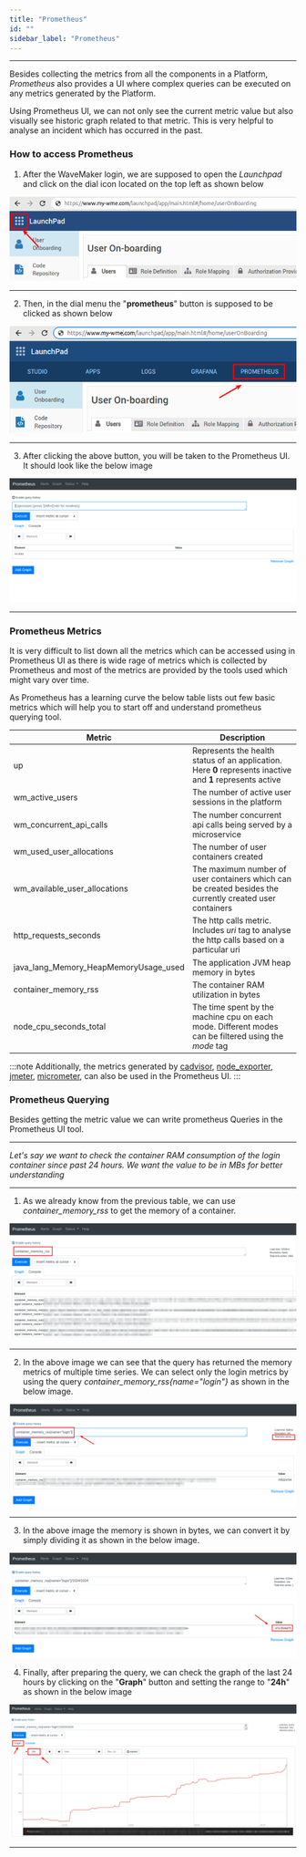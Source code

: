 ```yaml
---
title: "Prometheus"
id: ""
sidebar_label: "Prometheus"
---
```

---

Besides collecting the metrics from all the components in a Platform, *Prometheus* also provides a UI where complex queries can be executed on any metrics
 generated by the Platform.
 
Using Prometheus UI, we can not only see the current metric value but also visually see historic graph related to that metric. This is very helpful to
 analyse an incident which has occurred in the past.

### How to access Prometheus

1) After the WaveMaker login, we are supposed to open the *Launchpad* and click on the dial icon located on the top left as shown below

![Launchpad Dial Click](/learn/assets/wme-setup/wme-observability/kibana/launchpad-dial-open.png)

---

2) Then, in the dial menu the "**prometheus**" button is supposed to be clicked as shown below

![Launchpad Prometheus Click](/learn/assets/wme-setup/wme-observability/prometheus/launchpad-prometheus-click.png)

---

3) After clicking the above button, you will be taken to the Prometheus UI. It should look like the below image

![Prometheus Home Page](/learn/assets/wme-setup/wme-observability/prometheus/prometheus-home-page.png)

---

### Prometheus Metrics

It is very difficult to list down all the metrics which can be accessed using in Prometheus UI as there is wide rage of metrics which is collected by
 Prometheus and most of the metrics are provided by the tools used which might vary over time.
 
As Prometheus has a learning curve the below table lists out few basic metrics which will help you to start off and understand prometheus querying tool.

| Metric      | Description |
| ----------- | ----------- |
| up | Represents the health status of an application. Here **0** represents inactive and **1** represents active | 
| wm_active_users | The number of active user sessions in the platform | 
| wm_concurrent_api_calls | The number concurrent api calls being served by a microservice |
| wm_used_user_allocations | The number of user containers created |
| wm_available_user_allocations | The maximum number of user containers which can be created besides the currently created user containers |
| http_requests_seconds | The http calls metric. Includes *uri* tag to analyse the http calls based on a particular uri |
| java_lang_Memory_HeapMemoryUsage_used | The application JVM heap memory in bytes  |
| container_memory_rss | The container RAM utilization in bytes |
| node_cpu_seconds_total | The time spent by the machine cpu on each mode. Different modes can be filtered using the *mode* tag |

:::note
Additionally, the metrics generated by [cadvisor](https://github.com/google/cadvisor), [node_exporter](https://github.com/prometheus/node_exporter), [jmeter](https://github.com/johrstrom/jmeter-prometheus-plugin), [micrometer](https://github.com/micrometer-metrics/micrometer), can also be used in the Prometheus UI.
:::
 
### Prometheus Querying

Besides getting the metric value we can write prometheus Queries in the Prometheus UI tool. 

---

*Let's say we want to check the container RAM consumption of the login container since past 24 hours. We want the value to be in MBs for better understanding*

---

1) As we already know from the previous table, we can use *container_memory_rss* to get the memory of a container. 

![Container Memory](/learn/assets/wme-setup/wme-observability/prometheus/query-container-memory.png)

---

2) In the above image we can see that the query has returned the memory metrics of multiple time series. We can select only the login metrics by using the
 query *container_memory_rss{name="login"}* as shown in the below image.

![Login Container Memory](/learn/assets/wme-setup/wme-observability/prometheus/query-container-memory-login.png)

---

3) In the above image the memory is shown in bytes, we can convert it by simply dividing it as shown in the below image. 

![Login Container Memory in MB](/learn/assets/wme-setup/wme-observability/prometheus/query-container-memory-login-mb.png)

4) Finally, after preparing the query, we can check the graph of the last 24 hours by clicking on the "**Graph**" button and setting the range to
 "**24h**" as
 shown in the below image  

![Login Container Memory 24H graph](/learn/assets/wme-setup/wme-observability/prometheus/query-container-memory-login-graph.png)

---
